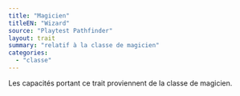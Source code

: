 ```yaml
---
title: "Magicien"
titleEN: "Wizard"
source: "Playtest Pathfinder"
layout: trait
summary: "relatif à la classe de magicien"
categories:
  - "classe"
---
```

Les capacités portant ce trait proviennent de la classe de magicien.
